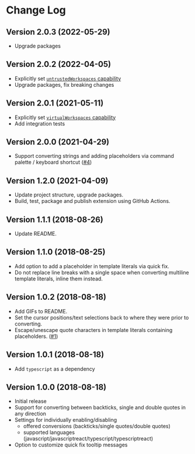 # Change Log

## Version 2.0.3 (2022-05-29)
- Upgrade packages

## Version 2.0.2 (2022-04-05)
- Explicitly set [`untrustedWorkspaces` capability][u_1.56_1]
- Upgrade packages, fix breaking changes

## Version 2.0.1 (2021-05-11)
- Explicitly set [`virtualWorkspaces` capability][u_1.56_1]
- Add integration tests

## Version 2.0.0 (2021-04-29)
- Support converting strings and adding placeholders via command palette / keyboard shortcut ([#4][i4])

## Version 1.2.0 (2021-04-09)
- Update project structure, upgrade packages.
- Build, test, package and publish extension using GitHub Actions.

## Version 1.1.1 (2018-08-26)
- Update README.

## Version 1.1.0 (2018-08-25)
- Add option to add a placeholder in template literals via quick fix.
- Do not replace line breaks with a single space when converting multiline template literals, inline them instead.

## Version 1.0.2 (2018-08-18)
- Add GIFs to README.
- Set the cursor positions/text selections back to where they were prior to converting.
- Escape/unescape quote characters in template literals containing placeholders. ([#1][i1])

## Version 1.0.1 (2018-08-18)
- Add `typescript` as a dependency

## Version 1.0.0 (2018-08-18)
- Initial release
- Support for converting between backticks, single and double quotes in any direction
- Settings for individually enabling/disabling
  - offered conversions (backticks/single quotes/double quotes)
  - supported languages (javascript/javascriptreact/typescript/typescriptreact)
- Option to customize quick fix tooltip messages



[i1]: https://github.com/adiessl/vscode-backtix/issues/1
[i4]: https://github.com/adiessl/vscode-backtix/issues/4

[u_1.56_1]: https://code.visualstudio.com/updates/v1_56#_define-whether-your-extension-supports-a-virtual-workspace
[u_1.56_2]: https://code.visualstudio.com/updates/v1_56#_workspace-trust-extension-api

